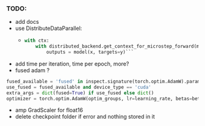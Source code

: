 ### TODO:

- add docs
- use DistributeDataParallel:
  - ````py
    with ctx:
        with distributed_backend.get_context_for_microstep_forward(model=model, microstep_idx=microstep_idx, gradient_accumulation_steps=acc_steps):
            outputs = model(x, targets=y)```
    ````
- add time per iteration, time per epoch, more?
- fused adam ?
```py
fused_available = 'fused' in inspect.signature(torch.optim.AdamW).parameters
use_fused = fused_available and device_type == 'cuda'
extra_args = dict(fused=True) if use_fused else dict()
optimizer = torch.optim.AdamW(optim_groups, lr=learning_rate, betas=betas, **extra_args)
```
- amp GradScaler for float16
- delete checkpoint folder if error and nothing stored in it   
